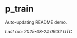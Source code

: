 # p_train

Auto-updating README demo.

<!--START_SECTION:status-->
_Last run: 2025-08-24 09:32 UTC_
<!--END_SECTION:status-->

























































































